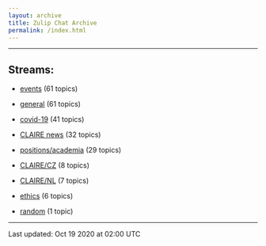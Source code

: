 ```yaml
---
layout: archive
title: Zulip Chat Archive
permalink: /index.html
---
```


---

## Streams:

* [events](stream/201207-events/index.html) (61 topics)

* [general](stream/201199-general/index.html) (61 topics)

* [covid-19](stream/226112-covid-19/index.html) (41 topics)

* [CLAIRE news](stream/201957-CLAIRE-news/index.html) (32 topics)

* [positions/academia](stream/203258-positions/academia/index.html) (29 topics)

* [CLAIRE/CZ](stream/203399-CLAIRE/CZ/index.html) (8 topics)

* [CLAIRE/NL](stream/203255-CLAIRE/NL/index.html) (7 topics)

* [ethics](stream/228366-ethics/index.html) (6 topics)

* [random](stream/202125-random/index.html) (1 topic)

<hr><p>Last updated: Oct 19 2020 at 02:00 UTC</p>